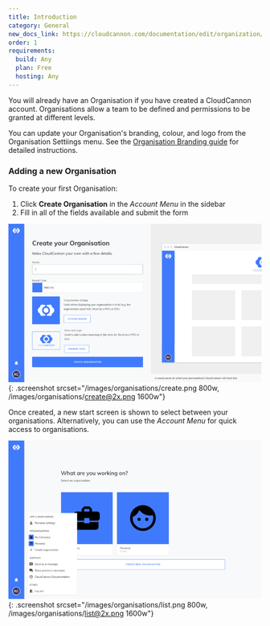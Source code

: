 ```yaml
---
title: Introduction
category: General
new_docs_link: https://cloudcannon.com/documentation/edit/organization/
order: 1
requirements:
  build: Any
  plan: Free
  hosting: Any
---
```


You will already have an Organisation if you have created a CloudCannon account. Organisations allow a team to be defined and permissions to be granted at different levels.

You can update your Organisation's branding, colour, and logo from the Organisation Settiings menu. See the&nbsp;[Organisation Branding guide](/organisations/branding/)&nbsp;for detailed instructions.

### Adding a new Organisation

To create your first Organisation:

1. Click **Create Organisation** in the *Account Menu* in the sidebar
2. Fill in all of the fields available and submit the form

![Adding an Organisation Interface](/images/organisations/create.png){: .screenshot srcset="/images/organisations/create.png 800w, /images/organisations/create@2x.png 1600w"}

Once created, a new start screen is shown to select between your organisations. Alternatively, you can use the *Account Menu* for quick access to organisations.

![Organisation List Interface](/images/organisations/list.png){: .screenshot srcset="/images/organisations/list.png 800w, /images/organisations/list@2x.png 1600w"}
